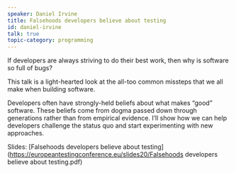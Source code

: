 ```yaml
---
speaker: Daniel Irvine
title: Falsehoods developers believe about testing
id: daniel-irvine
talk: true
topic-category: programming
---
```

If developers are always striving to do their best work, then why is software so full of bugs?

This talk is a light-hearted look at the all-too common missteps that we all make when building software.

Developers often have strongly-held beliefs about what makes “good” software. These beliefs come from dogma passed down through generations rather than from empirical evidence. I’ll show how we can help developers challenge the status quo and start experimenting with new approaches.

Slides: [Falsehoods developers believe about testing](https://europeantestingconference.eu/slides20/Falsehoods developers believe about testing.pdf)
